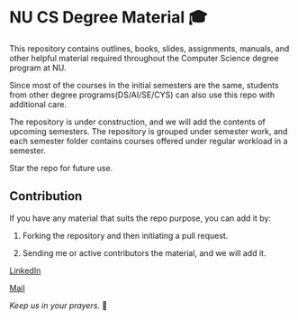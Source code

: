 # NU CS Degree Material 🎓

This repository contains outlines, books, slides, assignments, manuals, and other helpful material required throughout the Computer Science degree program at NU.

Since most of the courses in the initial semesters are the same, students from other degree programs(DS/AI/SE/CYS) can also use this repo with additional care.

The repository is under construction, and we will add the contents of upcoming semesters. The repository is grouped under semester work, and each semester folder contains courses offered under regular workload in a semester.

Star the repo for future use.

## Contribution

If you have any material that suits the repo purpose, you can add it by:

1. Forking the repository and then initiating a pull request.

2. Sending me or active contributors the material, and we will add it.


[LinkedIn](https://www.linkedin.com/in/mdalinoorka/)

[Mail](mailto:mdalinoorka@gmail.com)







*Keep us in your prayers.* 🙏
